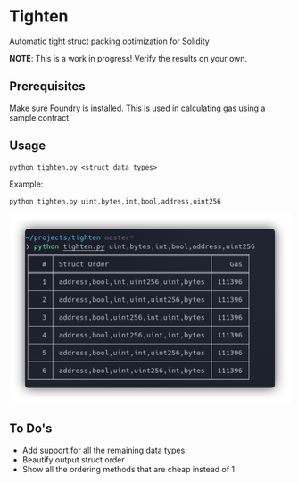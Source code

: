 # Tighten

Automatic tight struct packing optimization for Solidity

**NOTE**: This is a work in progress! Verify the results on your own.

## Prerequisites

Make sure Foundry is installed. This is used in calculating gas using a sample contract. 

## Usage 

```
python tighten.py <struct_data_types>
```

Example:

```
python tighten.py uint,bytes,int,bool,address,uint256
```
![example](https://github.com/az0mb13/tighten/blob/master/eg.png?raw=true)

## To Do's

- Add support for all the remaining data types
- Beautify output struct order
- Show all the ordering methods that are cheap instead of 1
